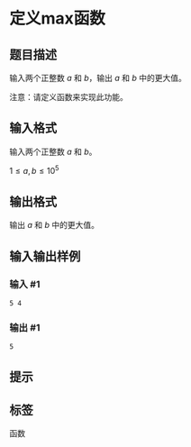 # 定义max函数

## 题目描述

输入两个正整数 $a$ 和 $b$，输出 $a$ 和 $b$ 中的更大值。

注意：请定义函数来实现此功能。

## 输入格式

输入两个正整数 $a$ 和 $b$。

$1 \leq a,b \leq 10^5$

## 输出格式

输出 $a$ 和 $b$ 中的更大值。

## 输入输出样例

### 输入 #1

```
5 4
```

### 输出 #1

```
5
```

## 提示

## 标签
函数
